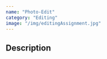 ```yaml
---
name: "Photo-Edit"
category: "Editing"
image: "/img/editingAssignment.jpg"
---
```


<h2 class='text-xl font-bold'>Description</h2>
<br>
<p></p>